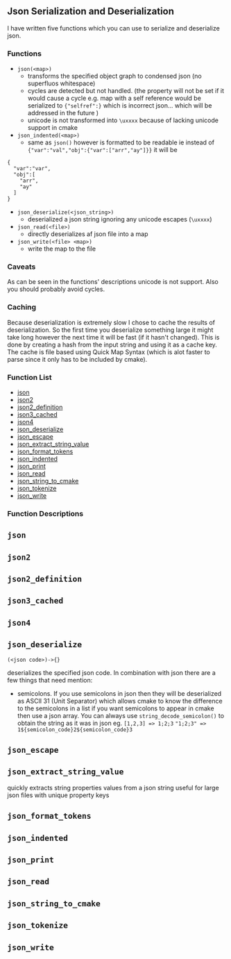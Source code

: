 ## Json Serialization and Deserialization

I have written five functions which you can use to serialize and deserialize json.  

### Functions

* `json(<map>)` 
    - transforms the specified object graph to condensed json (no superfluos whitespace)
    - cycles are detected but not handled. (the property will not be set if it would cause a cycle e.g. map with a self reference would be serialized to `{"selfref":}` which is incorrect json... which will be addressed in the future )  
    - unicode is not transformed into `\uxxxx` because of lacking unicode support in cmake
* `json_indented(<map>)` 
    - same as `json()` however is formatted to be readable ie instead of `{"var":"val","obj":{"var":["arr","ay"]}}` it will be 
```
{
  "var":"var",
  "obj":[
    "arr",
    "ay"
  ]
}
```
* `json_deserialize(<json_string>)`
  - deserialized a json string ignoring any unicode escapes (`\uxxxx`)
* `json_read(<file>)`
  - directly deserializes af json file into a map
* `json_write(<file> <map>)`
  - write the map to the file

### Caveats
As can be seen in the functions' descriptions unicode is not support. Also you should probably avoid cycles.  

### Caching
Because deserialization is extremely slow I chose to cache the results of deserialization. So the first time you deserialize something large it might take long however the next time it will be fast (if it hasn't changed).
This is done by creating a hash from the input string and using it as a cache key. The cache is file based using Quick Map Syntax (which is alot faster to parse since it only has to be included by cmake).  



### Function List


* [json](#json)
* [json2](#json2)
* [json2_definition](#json2_definition)
* [json3_cached](#json3_cached)
* [json4](#json4)
* [json_deserialize](#json_deserialize)
* [json_escape](#json_escape)
* [json_extract_string_value](#json_extract_string_value)
* [json_format_tokens](#json_format_tokens)
* [json_indented](#json_indented)
* [json_print](#json_print)
* [json_read](#json_read)
* [json_string_to_cmake](#json_string_to_cmake)
* [json_tokenize](#json_tokenize)
* [json_write](#json_write)

### Function Descriptions

## <a name="json"></a> `json`





## <a name="json2"></a> `json2`





## <a name="json2_definition"></a> `json2_definition`





## <a name="json3_cached"></a> `json3_cached`





## <a name="json4"></a> `json4`





## <a name="json_deserialize"></a> `json_deserialize`

 `(<json code>)->{}`

 deserializes the specified json code. In combination with json there are a few things
 that need mention:
 * semicolons.  If you use semicolons in json then they will be deserialized as
   ASCII 31 (Unit Separator) which allows cmake to know the difference to the semicolons in a list
   if you want semicolons to appear in cmake then use a json array. You can always use `string_decode_semicolon()`
   to obtain the string as it was in json
   eg. `[1,2,3] => 1;2;3`  `"1;2;3" => 1${semicolon_code}2${semicolon_code}3`
 




## <a name="json_escape"></a> `json_escape`





## <a name="json_extract_string_value"></a> `json_extract_string_value`

 quickly extracts string properties values from a json string
 useful for large json files with unique property keys




## <a name="json_format_tokens"></a> `json_format_tokens`





## <a name="json_indented"></a> `json_indented`





## <a name="json_print"></a> `json_print`





## <a name="json_read"></a> `json_read`





## <a name="json_string_to_cmake"></a> `json_string_to_cmake`





## <a name="json_tokenize"></a> `json_tokenize`





## <a name="json_write"></a> `json_write`







